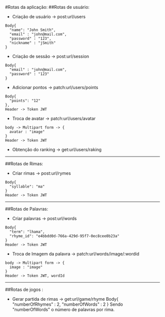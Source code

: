 #Rotas da aplicação:
##Rotas de usuário:
  - Criação de usuário -> post:url/users
  ```
  Body{
    "name": "John Smith",
    "email" : "john@mail.com",
    "password" : "123",
    "nickname" : "jSmith"
  }
  ```
  - Criação de sessão -> post:url/session
  ```
  Body{
    "email" : "john@mail.com",
    "password" : "123"
  }
  ```
  - Adicionar pontos -> patch:url/users/points
  ```
  Body{
    "points": "12"
  },
  Header -> Token JWT
  ```

  - Troca de avatar -> patch:url/users/avatar
  ```
  body -> Multipart form -> {
    avatar : "image"
  }
  Header -> Token JWT
  ```
  - Obtenção do ranking -> get:url/users/raking
---
##Rotas de Rimas:
  - Criar rimas -> post:url/rymes
  ```
  Body{
	"syllable": "ma"
  }
  Header -> Token JWT
  ```
---
##Rotas de Palavras:
  - Criar palavras -> post:url/words
  ```
  Body{
    "term": "lhama",
    "rhyme_id": "e4bbdd0d-766a-429d-95f7-0ec8cee0b23a"
  }
  Header -> Token JWT
  ```
  - Troca de Imagem da palavra -> patch:url/words/image/:wordid
  ```
  body -> Multipart form -> {
    image : "image"
  }
  Header -> Token JWT, wordId
  ```
---
##Rotas de jogos :
  - Gerar partida de rimas -> get:url/game/rhyme
  Body{
	"numberOfRhymes" : 2,
	"numberOfWords" : 2
  }
  Sendo "numberOfWords" o número de palavras por rima.

